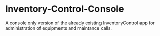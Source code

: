 # Inventory-Control-Console
A console only version of the already existing InventoryControl app for administration of equipments and maintance calls.
